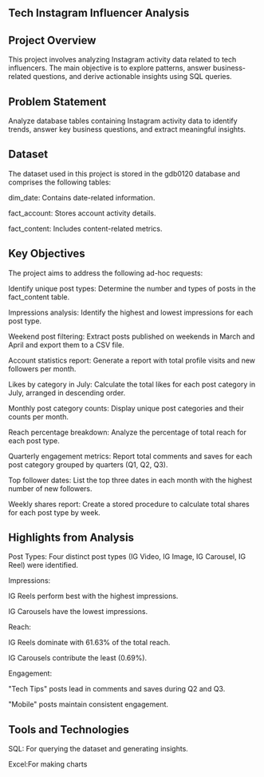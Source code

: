 Tech Instagram Influencer Analysis
--------------------------------------

Project Overview
---------------------------

This project involves analyzing Instagram activity data related to tech influencers. The main objective is to explore patterns, answer business-related questions, and derive actionable insights using SQL queries.

Problem Statement
---------------------

Analyze database tables containing Instagram activity data to identify trends, answer key business questions, and extract meaningful insights.

Dataset
---------------

The dataset used in this project is stored in the gdb0120 database and comprises the following tables:

dim_date: Contains date-related information.

fact_account: Stores account activity details.

fact_content: Includes content-related metrics.

Key Objectives
---------------------

The project aims to address the following ad-hoc requests:

Identify unique post types: Determine the number and types of posts in the fact_content table.

Impressions analysis: Identify the highest and lowest impressions for each post type.

Weekend post filtering: Extract posts published on weekends in March and April and export them to a CSV file.

Account statistics report: Generate a report with total profile visits and new followers per month.

Likes by category in July: Calculate the total likes for each post category in July, arranged in descending order.

Monthly post category counts: Display unique post categories and their counts per month.

Reach percentage breakdown: Analyze the percentage of total reach for each post type.

Quarterly engagement metrics: Report total comments and saves for each post category grouped by quarters (Q1, Q2, Q3).

Top follower dates: List the top three dates in each month with the highest number of new followers.

Weekly shares report: Create a stored procedure to calculate total shares for each post type by week.

Highlights from Analysis
--------------------------

Post Types: Four distinct post types (IG Video, IG Image, IG Carousel, IG Reel) were identified.

Impressions:

IG Reels perform best with the highest impressions.

IG Carousels have the lowest impressions.

Reach:

IG Reels dominate with 61.63% of the total reach.

IG Carousels contribute the least (0.69%).

Engagement:

"Tech Tips" posts lead in comments and saves during Q2 and Q3.

"Mobile" posts maintain consistent engagement.

Tools and Technologies
------------------------------

SQL: For querying the dataset and generating insights.

Excel:For making charts
